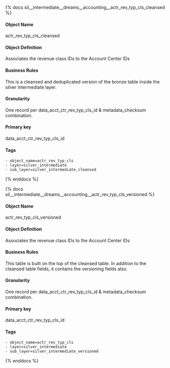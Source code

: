 {% docs sil__intermediate__dreams__accounting__actr_rev_typ_cls_cleansed %}

#### Object Name
actr_rev_typ_cls_cleansed

#### Object Definition
Associates the revenue class IDs to the Account Center IDs

#### Business Rules
This is a cleansed and deduplicated version of the bronze table inside the silver intermediate layer.

#### Granularity
One record per data_acct_ctr_rev_typ_cls_id & metadata_checksum combination.

#### Primary key
data_acct_ctr_rev_typ_cls_id

#### Tags
    - object_name=actr_rev_typ_cls
    - layer=silver_intermediate
    - sub_layer=silver_intermediate_cleansed

{% enddocs %}

{% docs sil__intermediate__dreams__accounting__actr_rev_typ_cls_versioned %}

#### Object Name
actr_rev_typ_cls_versioned

#### Object Definition
Associates the revenue class IDs to the Account Center IDs

#### Business Rules
This table is built on the top of the cleansed table. In addition to the cleansed table fields, it contains the versioning fields also.

#### Granularity
One record per data_acct_ctr_rev_typ_cls_id & metadata_checksum combination.

#### Primary key
data_acct_ctr_rev_typ_cls_id

#### Tags
    - object_name=actr_rev_typ_cls
    - layer=silver_intermediate
    - sub_layer=silver_intermediate_versioned

{% enddocs %}